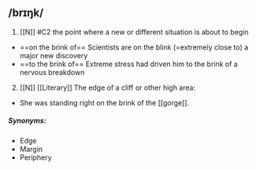 ## /brɪŋk/ 
1. [[N]]
#C2 
the point where a new or different situation is about to begin

- ==on the brink of==
Scientists are on the blink (=extremely close to) a major new discovery
- ==to the brink of==
Extreme stress had driven him to the brink of a nervous breakdown

2. [[N]] [[Literary]]
The edge of a cliff or other high area:

- She was standing right on the brink of the [[gorge]].

##### Synonyms:
- Edge
- Margin
- Periphery

